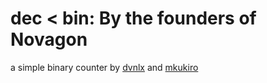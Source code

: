 # dec < bin: By the founders of Novagon

a simple binary counter by [dvnlx](https://github.com/dvnlx) and [mkukiro](https://github.com/mkukiro)
